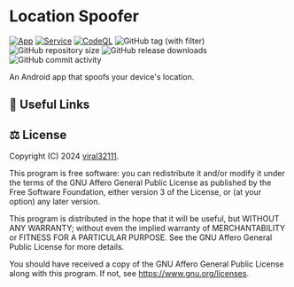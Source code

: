 # Location Spoofer

[![App](https://github.com/viral32111/location-spoofer/actions/workflows/app.yml/badge.svg)](https://github.com/viral32111/location-spoofer/actions/workflows/app.yml)
[![Service](https://github.com/viral32111/location-spoofer/actions/workflows/service.yml/badge.svg)](https://github.com/viral32111/location-spoofer/actions/workflows/service.yml)
[![CodeQL](https://github.com/viral32111/location-spoofer/actions/workflows/codeql.yml/badge.svg)](https://github.com/viral32111/location-spoofer/actions/workflows/codeql.yml)
![GitHub tag (with filter)](https://img.shields.io/github/v/tag/viral32111/location-spoofer?label=Latest)
![GitHub repository size](https://img.shields.io/github/repo-size/viral32111/location-spoofer?label=Size)
![GitHub release downloads](https://img.shields.io/github/downloads/viral32111/location-spoofer/total?label=Downloads)
![GitHub commit activity](https://img.shields.io/github/commit-activity/m/viral32111/location-spoofer?label=Commits)

An Android app that spoofs your device's location.

## 🔗 Useful Links



## ⚖️ License

Copyright (C) 2024 [viral32111](https://viral32111.com).

This program is free software: you can redistribute it and/or modify
it under the terms of the GNU Affero General Public License as
published by the Free Software Foundation, either version 3 of the
License, or (at your option) any later version.

This program is distributed in the hope that it will be useful,
but WITHOUT ANY WARRANTY; without even the implied warranty of
MERCHANTABILITY or FITNESS FOR A PARTICULAR PURPOSE. See the
GNU Affero General Public License for more details.

You should have received a copy of the GNU Affero General Public License
along with this program. If not, see https://www.gnu.org/licenses.
